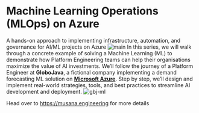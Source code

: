 # Machine Learning Operations (MLOps) on Azure 
A hands-on approach to implementing infrastructure, automation, and governance for AI/ML projects on Azure
![main](https://github.com/user-attachments/assets/ca076648-273c-4ac1-bb7a-8eac9a7cc741)
In this series, we will walk through a concrete example of solving a Machine Learning (ML) to demonstrate how Platform Engineering teams can help their organisations maximize the value of AI investments. We’ll follow the journey of a Platform Engineer at **GloboJava**, a fictional company implementing a demand forecasting ML solution on **[Microsoft Azure](https://azure.microsoft.com/)**. Step by step, we’ll design and implement real-world strategies, tools, and best practices to streamline AI development and deployment.
![gbj-ml](https://github.com/user-attachments/assets/fc5a6fc8-b158-499f-86dc-88760526c71c)

Head over to https://musana.engineering for more details
